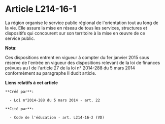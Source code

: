 # Article L214-16-1

La région organise le service public régional de l'orientation tout au long de la vie. Elle assure la mise en réseau de tous
les services, structures et dispositifs qui concourent sur son territoire à la mise en œuvre de ce service public.

**Nota:**

Ces dispositions entrent en vigueur à compter du 1er janvier 2015 sous réserve de l'entrée en vigueur des dispositions
relevant de la loi de finances prévues au I de l'article 27 de la loi n° 2014-288 du 5 mars 2014 conformément au paragraphe
II dudit article.

**Liens relatifs à cet article**

	**Créé par**:

	  - Loi n°2014-288 du 5 mars 2014 - art. 22

	**Cité par**:

	  - Code de l'éducation - art. L214-16-2 (VD)
